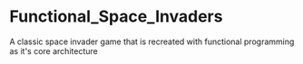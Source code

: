 # Functional_Space_Invaders
 A classic space invader game that is recreated with functional programming as it's core architecture
